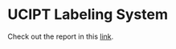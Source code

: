 # UCIPT Labeling System

Check out the report in this [link](https://github.com/alganbr/LabelingSystem/blob/master/UCIPT%20Labeling%20Report.pdf).